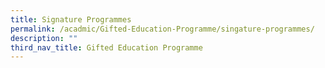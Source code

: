 ```yaml
---
title: Signature Programmes
permalink: /acadmic/Gifted-Education-Programme/singature-programmes/
description: ""
third_nav_title: Gifted Education Programme
---
```

